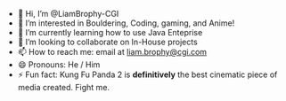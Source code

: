 - 👋 Hi, I’m @LiamBrophy-CGI
- 👀 I’m interested in Bouldering, Coding, gaming, and Anime!
- 🌱 I’m currently learning how to use Java Enteprise
- 💞️ I’m looking to collaborate on In-House projects
- 📫 How to reach me: email at liam.brophy@cgi.com
- 😄 Pronouns: He / Him
- ⚡ Fun fact: Kung Fu Panda 2 is **definitively** the best cinematic piece of media created. Fight me.

<!---
LiamBrophy-CGI/LiamBrophy-CGI is a ✨ special ✨ repository because its `README.md` (this file) appears on your GitHub profile.
You can click the Preview link to take a look at your changes.
--->
